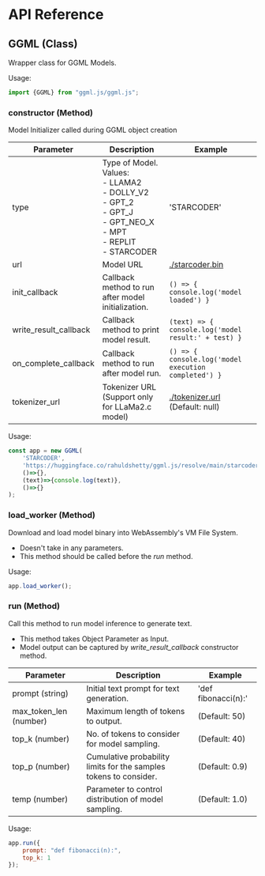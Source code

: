 # API Reference

## GGML (Class)

Wrapper class for GGML Models.

Usage:
```js
import {GGML} from "ggml.js/ggml.js";
```

### constructor (Method)

Model Initializer called during GGML object creation

Parameter               | Description | Example
---                     |           ---               | ---
type                    | Type of Model. <br> Values:<br>- LLAMA2<br>- DOLLY_V2<br>- GPT_2<br>- GPT_J<br>- GPT_NEO_X<br>- MPT<br>- REPLIT<br>- STARCODER  | 'STARCODER'
url                     | Model URL | [./starcoder.bin](https://huggingface.co/rahuldshetty/ggml.js/resolve/main/starcoder.bin)
init_callback           | Callback method to run after model initialization. | `() => { console.log('model loaded') }`
write_result_callback   | Callback method to print model result. | `(text) => { console.log('model result:' + test) }`
on_complete_callback    | Callback method to run after model run. | `() => { console.log('model execution completed') }`
tokenizer_url    | Tokenizer URL (Support only for LLaMa2.c model) | [./tokenizer.url](https://huggingface.co/rahuldshetty/ggml.js/resolve/main/llama2/tokenizer.bin) (Default: null)

Usage:
```js
const app = new GGML(
    'STARCODER',
    'https://huggingface.co/rahuldshetty/ggml.js/resolve/main/starcoder.bin',
    ()=>{},
    (text)=>{console.log(text)},
    ()=>{}
);
```

### load_worker (Method)

Download and load model binary into WebAssembly's VM File System.

- Doesn't take in any parameters.
- This method should be called before the *run* method.

Usage:
```js
app.load_worker();
```


### run (Method)

Call this method to run model inference to generate text. 

- This method takes Object Parameter as Input.
- Model output can be captured by *write_result_callback* constructor method.

Parameter                | Description | Example
---                      |           ---               | ---
prompt (string)          | Initial text prompt for text generation. | 'def fibonacci(n):'
max_token_len (number)   | Maximum length of tokens to output.  |  (Default: 50)
top_k (number)           | No. of tokens to consider for model sampling.  | (Default: 40)
top_p (number)           | Cumulative probability limits for the samples tokens to consider.  | (Default: 0.9)
temp (number)            | Parameter to control distribution of model sampling. | (Default: 1.0)


Usage:
```js
app.run({
    prompt: "def fibonacci(n):",
    top_k: 1
});
```
